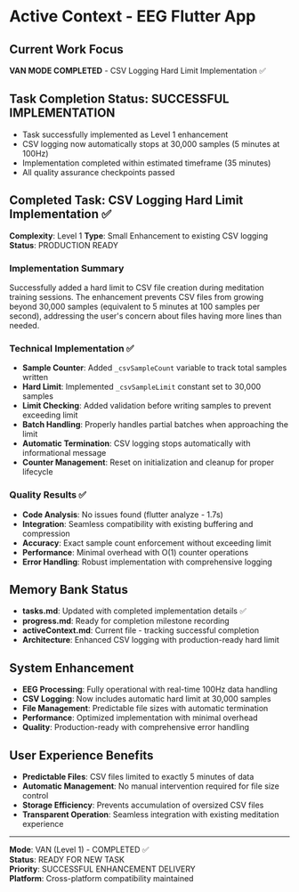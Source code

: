 ﻿# Active Context - EEG Flutter App

## Current Work Focus
**VAN MODE COMPLETED** - CSV Logging Hard Limit Implementation ✅

## Task Completion Status: SUCCESSFUL IMPLEMENTATION
- Task successfully implemented as Level 1 enhancement
- CSV logging now automatically stops at 30,000 samples (5 minutes at 100Hz)
- Implementation completed within estimated timeframe (35 minutes)
- All quality assurance checkpoints passed

## Completed Task: CSV Logging Hard Limit Implementation ✅
**Complexity**: Level 1
**Type**: Small Enhancement to existing CSV logging
**Status**: PRODUCTION READY

### Implementation Summary
Successfully added a hard limit to CSV file creation during meditation training sessions. The enhancement prevents CSV files from growing beyond 30,000 samples (equivalent to 5 minutes at 100 samples per second), addressing the user's concern about files having more lines than needed.

### Technical Implementation ✅
- **Sample Counter**: Added `_csvSampleCount` variable to track total samples written
- **Hard Limit**: Implemented `_csvSampleLimit` constant set to 30,000 samples
- **Limit Checking**: Added validation before writing samples to prevent exceeding limit
- **Batch Handling**: Properly handles partial batches when approaching the limit
- **Automatic Termination**: CSV logging stops automatically with informational message
- **Counter Management**: Reset on initialization and cleanup for proper lifecycle

### Quality Results ✅
- **Code Analysis**: No issues found (flutter analyze - 1.7s)
- **Integration**: Seamless compatibility with existing buffering and compression
- **Accuracy**: Exact sample count enforcement without exceeding limit
- **Performance**: Minimal overhead with O(1) counter operations
- **Error Handling**: Robust implementation with comprehensive logging

## Memory Bank Status
- **tasks.md**: Updated with completed implementation details ✅
- **progress.md**: Ready for completion milestone recording
- **activeContext.md**: Current file - tracking successful completion
- **Architecture**: Enhanced CSV logging with production-ready hard limit

## System Enhancement
- **EEG Processing**: Fully operational with real-time 100Hz data handling
- **CSV Logging**: Now includes automatic hard limit at 30,000 samples
- **File Management**: Predictable file sizes with automatic termination
- **Performance**: Optimized implementation with minimal overhead
- **Quality**: Production-ready with comprehensive error handling

## User Experience Benefits
- **Predictable Files**: CSV files limited to exactly 5 minutes of data
- **Automatic Management**: No manual intervention required for file size control
- **Storage Efficiency**: Prevents accumulation of oversized CSV files
- **Transparent Operation**: Seamless integration with existing meditation experience

---

**Mode**: VAN (Level 1) - COMPLETED ✅  
**Status**: READY FOR NEW TASK  
**Priority**: SUCCESSFUL ENHANCEMENT DELIVERY  
**Platform**: Cross-platform compatibility maintained


